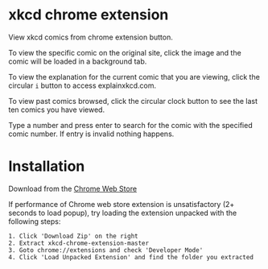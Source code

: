 xkcd chrome extension
=====================

View xkcd comics from chrome extension button.

To view the specific comic on the original site, click the image and the comic will be loaded in a background tab.

To view the explanation for the current comic that you are viewing, click the circular `i` button to access explainxkcd.com.

To view past comics browsed, click the circular clock button to see the last ten comics you have viewed.

Type a number and press enter to search for the comic with the specified comic number. If entry is invalid nothing happens.

Installation
====

Download from the [Chrome Web Store](https://chrome.google.com/webstore/detail/xkcd-comics-viewer/nmanlcmfmdmfcijmocmihompgjcljacd)

If performance of Chrome web store extension is unsatisfactory (2+ seconds to load popup), try loading the extension unpacked with the following steps:
```
1. Click 'Download Zip' on the right
2. Extract xkcd-chrome-extension-master
3. Goto chrome://extensions and check 'Developer Mode'
4. Click 'Load Unpacked Extension' and find the folder you extracted
```

